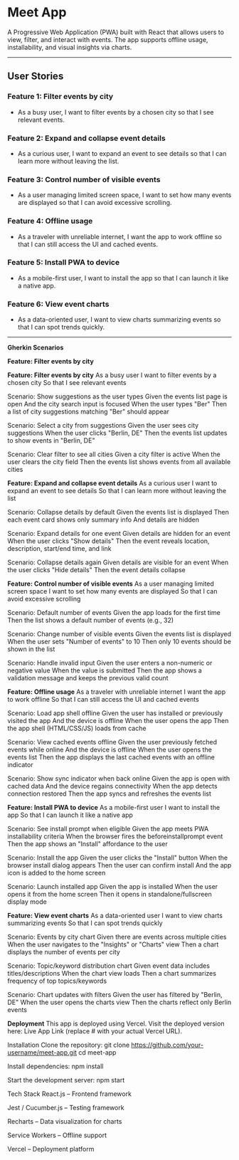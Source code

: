 # Meet App

A Progressive Web Application (PWA) built with React that allows users to view, filter, and interact with events. The app supports offline usage, installability, and visual insights via charts.  

---

## User Stories

### Feature 1: Filter events by city  
- As a busy user, I want to filter events by a chosen city so that I see relevant events.  

### Feature 2: Expand and collapse event details  
- As a curious user, I want to expand an event to see details so that I can learn more without leaving the list.  

### Feature 3: Control number of visible events  
- As a user managing limited screen space, I want to set how many events are displayed so that I can avoid excessive scrolling.  

### Feature 4: Offline usage  
- As a traveler with unreliable internet, I want the app to work offline so that I can still access the UI and cached events.  

### Feature 5: Install PWA to device  
- As a mobile-first user, I want to install the app so that I can launch it like a native app.  

### Feature 6: View event charts  
- As a data-oriented user, I want to view charts summarizing events so that I can spot trends quickly.  

---

**Gherkin Scenarios**

**Feature: Filter events by city**

**Feature: Filter events by city**
  As a busy user
  I want to filter events by a chosen city
  So that I see relevant events

  Scenario: Show suggestions as the user types
    Given the events list page is open
    And the city search input is focused
    When the user types "Ber"
    Then a list of city suggestions matching "Ber" should appear

  Scenario: Select a city from suggestions
    Given the user sees city suggestions
    When the user clicks "Berlin, DE"
    Then the events list updates to show events in "Berlin, DE"

  Scenario: Clear filter to see all cities
    Given a city filter is active
    When the user clears the city field
    Then the events list shows events from all available cities



**Feature: Expand and collapse event details**
  As a curious user
  I want to expand an event to see details
  So that I can learn more without leaving the list

  Scenario: Collapse details by default
    Given the events list is displayed
    Then each event card shows only summary info
    And details are hidden

  Scenario: Expand details for one event
    Given details are hidden for an event
    When the user clicks "Show details"
    Then the event reveals location, description, start/end time, and link

  Scenario: Collapse details again
    Given details are visible for an event
    When the user clicks "Hide details"
    Then the event details collapse



**Feature: Control number of visible events**
  As a user managing limited screen space
  I want to set how many events are displayed
  So that I can avoid excessive scrolling

  Scenario: Default number of events
    Given the app loads for the first time
    Then the list shows a default number of events (e.g., 32)

  Scenario: Change number of visible events
    Given the events list is displayed
    When the user sets "Number of events" to 10
    Then only 10 events should be shown in the list

  Scenario: Handle invalid input
    Given the user enters a non-numeric or negative value
    When the value is submitted
    Then the app shows a validation message and keeps the previous valid count



**Feature: Offline usage**
  As a traveler with unreliable internet
  I want the app to work offline
  So that I can still access the UI and cached events

  Scenario: Load app shell offline
    Given the user has installed or previously visited the app
    And the device is offline
    When the user opens the app
    Then the app shell (HTML/CSS/JS) loads from cache

  Scenario: View cached events offline
    Given the user previously fetched events while online
    And the device is offline
    When the user opens the events list
    Then the app displays the last cached events with an offline indicator

  Scenario: Show sync indicator when back online
    Given the app is open with cached data
    And the device regains connectivity
    When the app detects connection restored
    Then the app syncs and refreshes the events list

**Feature: Install PWA to device**
  As a mobile-first user
  I want to install the app
  So that I can launch it like a native app

  Scenario: See install prompt when eligible
    Given the app meets PWA installability criteria
    When the browser fires the beforeinstallprompt event
    Then the app shows an "Install" affordance to the user

  Scenario: Install the app
    Given the user clicks the "Install" button
    When the browser install dialog appears
    Then the user can confirm install
    And the app icon is added to the home screen

  Scenario: Launch installed app
    Given the app is installed
    When the user opens it from the home screen
    Then it opens in standalone/fullscreen display mode

**Feature: View event charts**
  As a data-oriented user
  I want to view charts summarizing events
  So that I can spot trends quickly

  Scenario: Events by city chart
    Given there are events across multiple cities
    When the user navigates to the "Insights" or "Charts" view
    Then a chart displays the number of events per city

  Scenario: Topic/keyword distribution chart
    Given event data includes titles/descriptions
    When the chart view loads
    Then a chart summarizes frequency of top topics/keywords

  Scenario: Chart updates with filters
    Given the user has filtered by "Berlin, DE"
    When the user opens the charts view
    Then the charts reflect only Berlin events

**Deployment**
This app is deployed using Vercel.
Visit the deployed version here: Live App Link (replace # with your actual Vercel URL).

Installation
Clone the repository:
git clone https://github.com/your-username/meet-app.git
cd meet-app

Install dependencies:
npm install

Start the development server:
npm start

Tech Stack
React.js – Frontend framework

Jest / Cucumber.js – Testing framework

Recharts – Data visualization for charts

Service Workers – Offline support

Vercel – Deployment platform
